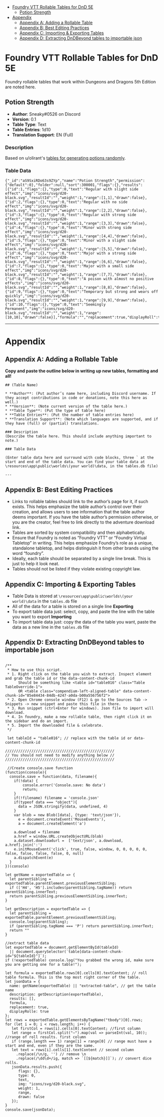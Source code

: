 <!--tl=2-->
<!--ts-->
   * [Foundry VTT Rollable Tables for DnD 5E](#foundry-vtt-rollable-tables-for-dnd-5e)
      * [Potion Strength](#potion-strength)
   * [Appendix](#appendix)
      * [Appendix A: Adding a Rollable Table](#appendix-a-adding-a-rollable-table)
      * [Appendix B: Best Editing Practices](#appendix-b-best-editing-practices)
      * [Appendix C: Importing &amp; Exporting Tables](#appendix-c-importing--exporting-tables)
      * [Appendix D: Extracting DnDBeyond tables to importable json](#appendix-d-extracting-dndbeyond-tables-to-importable-json)
<!--te-->

# Foundry VTT Rollable Tables for DnD 5E

Foundry rollable tables that work within Dungeons and Dragons 5th Edition are noted here.

## Potion Strength

* **Author**: Sneaky#0526 on Discord
* **Version**: 0.1
* **Table Type**: Text
* **Table Entries**: 1d10
* **Translation Support**: EN (Full)

### Description
Based on u/olirant's [tables for generating potions randomly](https://www.reddit.com/r/DnDBehindTheScreen/comments/4btnkc/random_potions_table/).

### Table Data

```
{"_id":"aS9SxiRDo63s9ZYp","name":"Potion Strength","permission":{"default":0},"folder":null,"sort":300001,"flags":{},"results":[{"id":1,"flags":{},"type":0,"text":"Regular with slight side effect","img":"icons/svg/d20-black.svg","resultId":"","weight":1,"range":[1,1],"drawn":false},{"id":2,"flags":{},"type":0,"text":"Regular with no side effect","img":"icons/svg/d20-black.svg","resultId":"","weight":1,"range":[2,2],"drawn":false},{"id":3,"flags":{},"type":0,"text":"Regular with strong side effect","img":"icons/svg/d20-black.svg","resultId":"","weight":1,"range":[3,3],"drawn":false},{"id":4,"flags":{},"type":0,"text":"Minor with strong side effect","img":"icons/svg/d20-black.svg","resultId":"","weight":1,"range":[4,4],"drawn":false},{"id":5,"flags":{},"type":0,"text":"Minor with a slight side effect","img":"icons/svg/d20-black.svg","resultId":"","weight":1,"range":[5,5],"drawn":false},{"id":6,"flags":{},"type":0,"text":"Major with a strong side effect","img":"icons/svg/d20-black.svg","resultId":"","weight":1,"range":[6,6],"drawn":false},{"id":7,"flags":{},"type":0,"text":"Major with a small side effect","img":"icons/svg/d20-black.svg","resultId":"","weight":1,"range":[7,7],"drawn":false},{"id":8,"flags":{},"type":0,"text":"A poison with almost no positive effects","img":"icons/svg/d20-black.svg","resultId":"","weight":1,"range":[8,8],"drawn":false},{"id":9,"flags":{},"type":0,"text":"Temporary but strong and wears off quickly","img":"icons/svg/d20-black.svg","resultId":"","weight":1,"range":[9,9],"drawn":false},{"id":10,"flags":{},"type":0,"text":"Seemingly Permanent","img":"icons/svg/d20-black.svg","resultId":"","weight":1,"range":[10,10],"drawn":false}],"formula":"","replacement":true,"displayRoll":true}
```

---

# Appendix

## Appendix A: Adding a Rollable Table

**Copy and paste the outline below in writing up new tables, formatting and all!**
```
## (Table Name)

* **Author**: (Put author’s name here, including Discord username. If they accept contributions in code or donations, note this here as well.)
* **Version**: (Note current version of the table here.)
* **Table Type**: (Put the type of table here)
* **Table Entries**: (Put the number of table entries here)
* **Translation Support**: (Note which languages are supported, and if they have (full) or (partial) translations.

### Description
(Describe the table here. This should include anything important to note.)

### Table Data

(Enter table data here and surround with code blocks, three ` at the start and end of the table data. You can find your table data at \resources\app\public\worlds\(your world)\data, in the tables.db file)

---
```

## Appendix B: Best Editing Practices

- Links to rollable tables should link to the author’s page for it, if such exists. This helps emphasize the table author’s control over their creation, and allows users to see information that the table author deems important. If you have the table author’s permission otherwise, or you are the creator, feel free to link directly to the adventure download link. 
- Tables are sorted by system compatibility and then alphabetically.
- Ensure that Foundry is noted as “Foundry VTT” or “Foundry Virtual Tabletop” in writing. This helps emphasize Foundry’s role as a unique, standalone tabletop, and helps distinguish it from other brands using the word “foundry”.   
- Ideally, each table should be separated by a single line break. This is just to help it look neat. 
- Tables should not be listed if they violate existing copyright law.

## Appendix C: Importing & Exporting Tables

- Table Data is stored at `\resources\app\public\worlds\(your world)\data` in the `tables.db` file
- All of the data for a table is stored on a single line
**Exporting**
- To export table data just: select, copy, and paste the line with the table you want to export
**Importing**
- To import table data just: copy the data of the table you want, paste the data as a new line in the `tables.db` file

## Appendix D: Extracting DnDBeyond tables to importable json

```

/**
 * How to use this script.
 * 1. Right click on the table you wish to extract. Inspect element and grab the table id or the data-content-chunk-id
      Should be something like <table id="table016" class="Table TableOverride-1">
      OR <table class="compendium-left-aligned-table" data-content-chunk-id="85e84434-84db-4247-a0da-b00a556756f2">
 * 2. Open Chrome console window (F12) & go to the Sources Tab -> Snippets -> new snippet and paste this file in there.
 * 3. Run snippet (ctrl+Enter for windows). Json file to import will download.
 * 4. In foundry, make a new rollable table, then right click it on the sidebar and do an import.
 * 5. Import the downloaded file & celebrate.
 */

 let tableId = "table016"; // replace with the table id or data-content-chunk-id

//////////////////////////////////////////////////
// You should not need to modify anything below //
//////////////////////////////////////////////////

 //Create console.save function
(function(console){
  console.save = function(data, filename){
    if(!data) {
        console.error('Console.save: No data')
        return;
    }
    if(!filename) filename = 'console.json'
    if(typeof data === "object"){
      data = JSON.stringify(data, undefined, 4)
    }
    var blob = new Blob([data], {type: 'text/json'}),
      e = document.createEvent('MouseEvents'),
      a = document.createElement('a')

    a.download = filename
    a.href = window.URL.createObjectURL(blob)
    a.dataset.downloadurl =  ['text/json', a.download, a.href].join(':')
    e.initMouseEvent('click', true, false, window, 0, 0, 0, 0, 0, false, false, false, false, 0, null)
    a.dispatchEvent(e)
  }
})(console)

let getName = exportedTable => {
  let parentSibling = exportedTable.parentElement.previousElementSibling;
  if (['H4', 'H5'].includes(parentSibling.tagName)) return parentSibling.innerText;
  return parentSibling.previousElementSibling.innerText;
}

let getDescription = exportedTable => {
  let parentSibling = exportedTable.parentElement.previousElementSibling;
  console.log(parentSibling);
  if (parentSibling.tagName === 'P') return parentSibling.innerText;
  return ""
}

//extract table data
let exportedTable = document.getElementById(tableId)
  || document.querySelector(`table[data-content-chunk-id="${tableId}"]`);
if (!exportedTable) console.log("You grabbed the wrong id, make sure you are getting one for a table!");

let formula = exportedTable.rows[0].cells[0].textContent; // roll table formula. This is the top most right corner of the table.
let jsonData = {
  name: getName(exportedTable) || "extracted-table", // get the table name
  description: getDescription(exportedTable),
  results: [],
  formula,
  replacement: true,
  displayRolle: true
};
let rows = exportedTable.getElementsByTagName("tbody")[0].rows;
for (let i = 0; i < rows.length; i++) {
   let firstCol = rows[i].cells[0].textContent; //first column
   let range = firstCol.split("–").map(val => parseInt(val, 10)); //range of roll results. first column
   if (range.length === 1) range[1] = range[0] // range must have a start and end, even if they are the same.
   let text = rows[i].cells[1].textContent // second column
     .replace(/\n/g, '') // remove \n
     .replace(/\dd\d+/ig, match => `[[${match}]]`); // convert dice rolls.
   jsonData.results.push({
      flags: {},
      type: 0,
      text,
      img: "icons/svg/d20-black.svg",
      weight: 1,
      range,
      drawn: false
   });
}
console.save(jsonData);

```